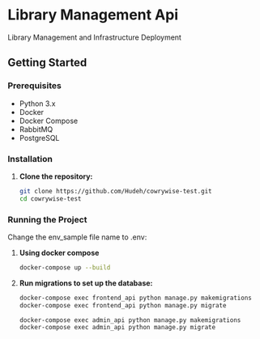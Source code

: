 # Library Management Api

Library Management and Infrastructure Deployment

## Getting Started

### Prerequisites

- Python 3.x
- Docker
- Docker Compose
- RabbitMQ
- PostgreSQL

### Installation

1. **Clone the repository:**

    ```bash
    git clone https://github.com/Hudeh/cowrywise-test.git
    cd cowrywise-test
    ```

### Running the Project

Change the env_sample file name to .env:

1. **Using docker compose**

    ```bash
    docker-compose up --build
    ```

2. **Run migrations to set up the database:**

    ```bash
    docker-compose exec frontend_api python manage.py makemigrations
    docker-compose exec frontend_api python manage.py migrate

    docker-compose exec admin_api python manage.py makemigrations
    docker-compose exec admin_api python manage.py migrate
    ```
